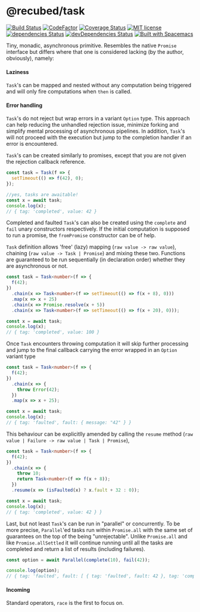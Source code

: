 # @recubed/task

[![Build Status](https://travis-ci.org/rethree/task.svg?branch=master)](https://travis-ci.org/rethree/task)
[![CodeFactor](https://www.codefactor.io/repository/github/rethree/task/badge)](https://www.codefactor.io/repository/github/rethree/task)
[![Coverage Status](https://coveralls.io/repos/github/rethree/task/badge.svg?branch=master)](https://coveralls.io/github/rethree/task?branch=master)
[![MIT license](https://img.shields.io/badge/License-MIT-blue.svg)](https://lbesson.mit-license.org/)
[![dependencies
Status](https://david-dm.org/rethree/task/status.svg)](https://david-dm.org/rethree/task)
[![devDependencies Status](https://david-dm.org/rethree/task/dev-status.svg)](https://david-dm.org/rethree/task?type=dev)
[![Built with Spacemacs](https://cdn.rawgit.com/syl20bnr/spacemacs/442d025779da2f62fc86c2082703697714db6514/assets/spacemacs-badge.svg)](http://spacemacs.org)

Tiny, monadic, asynchronous primitive. Resembles the native `Promise` interface but differs where that one is considered lacking (by the author, obviously), namely:

#### Laziness

`Task`'s can be mapped and nested without any computation being triggered and will only fire computations when `then` is called.

#### Error handling

`Task`'s do not reject but wrap errors in a variant `Option` type. This approach can help reducing the unhandled rejection issue, minimize forking and simplify mental processing of asynchronous pipelines. In addition, `Task`'s will not proceed with the execution but jump to the completion handler if an error is encountered.

`Task`'s can be created similarly to promises, except that you are not given the rejection callback reference.

```typescript
const task = Task(f => {
  setTimeout(() => f(42), 0);
});

//yes, tasks are awaitable!
const x = await task;
console.log(x);
// { tag: 'completed', value: 42 }
```

Completed and faulted `Task`'s can also be created using the `complete` and `fail` unary constructors respectively. If the initial computation is supposed to run a promise, the `fromPromise` constructor can be of help.


`Task` definition allows 'free' (lazy) mapping (`raw value -> raw value`), chaining (`raw value -> Task | Promise`) and mixing these two. Functions are guaranteed to be run sequentially (in declaration order) whether they are asynchronous or not.

```typescript
const task = Task<number>(f => {
  f(42);
})
  .chain(x => Task<number>(f => setTimeout(() => f(x + 8), 0)))
  .map(x => x + 25)
  .chain(x => Promise.resolve(x + 5))
  .chain(x => Task<number>(f => setTimeout(() => f(x + 20), 0)));

const x = await task;
console.log(x);
// { tag: 'completed', value: 100 }
```

Once `Task` encounters throwing computation it will skip further processing and jump to the final callback carrying the
error wrapped in an `Option` variant type

```typescript
const task = Task<number>(f => {
  f(42);
})
  .chain(x => {
    throw Error(42);
  })
  .map(x => x + 25);

const x = await task;
console.log(x);
// { tag: 'faulted', fault: { message: "42" } }
```

This behaviour can be explicitlly amended by calling the `resume` method (`raw value | Failure -> raw value | Task | Promise`),

```typescript
const task = Task<number>(f => {
  f(42);
})
  .chain(x => {
    throw 10;
    return Task<number>(f => f(x + 8));
  })
  .resume(x => (isFaulted(x) ? x.fault + 32 : 0));

const x = await task;
console.log(x);
// { tag: 'completed', value: 42 } }
```

Last, but not least `Task`'s can be run in "parallel" or concurrently. To be more precise, `Parallel`'ed tasks run within `Promise.all` with the same set of guarantees on the top of the being "unrejectable". Unlike `Promise.all` and like `Promise.allSettled` it will continue running until all the tasks are completed and return a list of results (including failures).

```typescript
const option = await Parallel(complete(10), fail(42));

console.log(option);
// { tag: 'faulted', fault: [ { tag: 'faulted', fault: 42 }, tag: 'completed', value: 10 } ] }
```

#### Incoming

Standard operators, `race` is the first to focus on.
